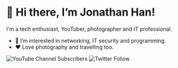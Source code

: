 # 👋 Hi there, I’m Jonathan Han!
I'm a tech enthusiast, YouTuber, photographer and IT professional.
- 👀 I’m interested in networking, IT security and programming.
- ❤️ Love photography and travelling too.

![YouTube Channel Subscribers](https://img.shields.io/youtube/channel/subscribers/UCj8hQUCEcHzUR2Lol_qjvBg?label=Watch%20me%20on%20YouTube&logo=youtube&logoColor=red&style=flat)
![Twitter Follow](https://img.shields.io/twitter/follow/montaguespirit?color=1DA1F2&logo=twitter&style=flat)
